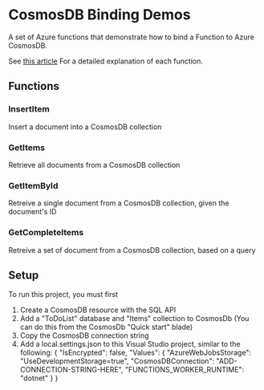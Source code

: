 # CosmosDB Binding Demos

A set of Azure functions that demonstrate how to bind a Function to Azure CosmosDB.

See [this article](http://davidgiard.com/2018/11/21/CosmosDBBindingInAzureFunctions.aspx) For a detailed explanation of each function.

## Functions

### InsertItem

Insert a document into a CosmosDB collection

### GetItems

Retrieve all documents from a CosmosDB collection

### GetItemById

Retreive a single document from a CosmosDB collection, given the document's ID

### GetCompleteItems

Retreive a set of document from a CosmosDB collection, based on a query

## Setup

To run this project, you must first 

1. Create a CosmosDB resource with the SQL API
2. Add a "ToDoList" database and "Items" collection to CosmosDb (You can do this from the CosmosDb "Quick start" blade)
3. Copy the CosmosDB connection string
4. Add a local.settings.json to this Visual Studio project, similar to the following:
    {
        "IsEncrypted": false,
    "Values": {
        "AzureWebJobsStorage": "UseDevelopmentStorage=true",
        "CosmosDBConnection": "ADD-CONNECTION-STRING-HERE",
        "FUNCTIONS_WORKER_RUNTIME": "dotnet"
    }
    }
